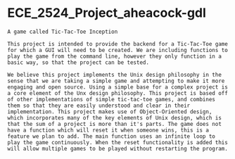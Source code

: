 ECE_2524_Project_aheacock-gdl
=============================

<!-- more -->
    A game called Tic-Tac-Toe Inception
  
    This project is intended to provide the backend for a Tic-Tac-Toe game for which a GUI will need to be created. We are including functions to play the game from the command line, however they only function in a basic way, so that the project can be tested.
  
    We believe this project implements the Unix design philosophy in the sense that we are taking a simple game and attempting to make it more engaging and open source. Using a simple base for a complex project is a core element of the Unx design philosophy. This project is based off of other implementations of simple tic-tac-toe games, and combines them so that they are easily understood and clear in their implementation. This project makes use of Object-Oriented design, which incorporates many of the key elements of Unix design, which is that the sum of a project is more than it's parts. The game does not have a function which will reset it when someone wins, this is a feature we plan to add. The main function uses an infinite loop to play the game continuously. When the reset functionality is added this will allow multiple games to be played without restarting the program. 
